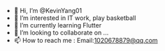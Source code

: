 - 👋 Hi, I’m @KevinYang01
- 👀 I’m interested in IT work, play basketball
- 🌱 I’m currently learning Flutter
- 💞️ I’m looking to collaborate on ...
- 📫 How to reach me : Email:1020678879@qq.com

<!---
KevinYang01/KevinYang01 is a ✨ special ✨ repository because its `README.md` (this file) appears on your GitHub profile.
You can click the Preview link to take a look at your changes.
--->
